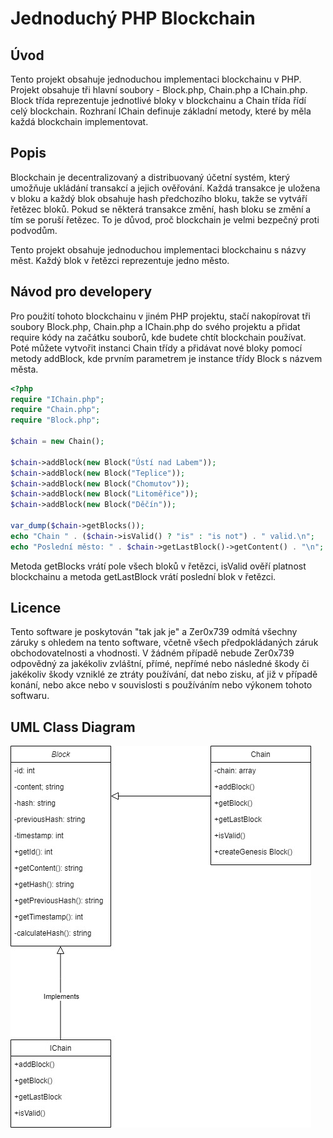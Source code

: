 # Jednoduchý PHP Blockchain

## Úvod

Tento projekt obsahuje jednoduchou implementaci blockchainu v PHP. Projekt obsahuje tři hlavní soubory - Block.php, Chain.php a IChain.php. Block třída reprezentuje jednotlivé bloky v blockchainu a Chain třída řídí celý blockchain. Rozhraní IChain definuje základní metody, které by měla každá blockchain implementovat.

## Popis

Blockchain je decentralizovaný a distribuovaný účetní systém, který umožňuje ukládání transakcí a jejich ověřování. Každá transakce je uložena v bloku a každý blok obsahuje hash předchozího bloku, takže se vytváří řetězec bloků. Pokud se některá transakce změní, hash bloku se změní a tím se poruší řetězec. To je důvod, proč blockchain je velmi bezpečný proti podvodům.

Tento projekt obsahuje jednoduchou implementaci blockchainu s názvy měst. Každý blok v řetězci reprezentuje jedno město.

## Návod pro developery

Pro použití tohoto blockchainu v jiném PHP projektu, stačí nakopírovat tři soubory Block.php, Chain.php a IChain.php do svého projektu a přidat require kódy na začátku souborů, kde budete chtít blockchain používat. Poté můžete vytvořit instanci Chain třídy a přidávat nové bloky pomocí metody addBlock, kde prvním parametrem je instance třídy Block s názvem města.
```php
<?php
require "IChain.php";
require "Chain.php";
require "Block.php";

$chain = new Chain();

$chain->addBlock(new Block("Ústí nad Labem"));
$chain->addBlock(new Block("Teplice"));
$chain->addBlock(new Block("Chomutov"));
$chain->addBlock(new Block("Litoměřice"));
$chain->addBlock(new Block("Děčín"));

var_dump($chain->getBlocks());
echo "Chain " . ($chain->isValid() ? "is" : "is not") . " valid.\n";
echo "Poslední město: " . $chain->getLastBlock()->getContent() . "\n";
```

Metoda getBlocks vrátí pole všech bloků v řetězci, isValid ověří platnost blockchainu a metoda getLastBlock vrátí poslední blok v řetězci.

## Licence

Tento software je poskytován "tak jak je" a Zer0x739 odmítá všechny záruky s ohledem na tento software, včetně všech předpokládaných záruk obchodovatelnosti a vhodnosti. V žádném případě nebude Zer0x739 odpovědný za jakékoliv zvláštní, přímé, nepřímé nebo následné škody či jakékoliv škody vzniklé ze ztráty používání, dat nebo zisku, ať již v případě konání, nebo akce nebo v souvislosti s používáním nebo výkonem tohoto softwaru.

## UML Class Diagram

![UML Class Diagram](https://github.com/Zer0x739/php/blob/main/blockchain/UML%20Class%20Diagram.jpg)
